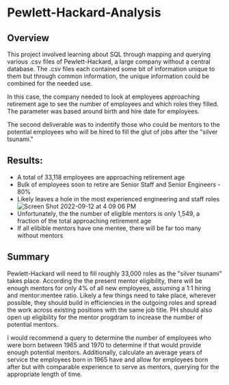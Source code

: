 # Pewlett-Hackard-Analysis

## Overview

This project involved learning about SQL through mapping and querying various .csv files of Pewlett-Hackard, a large company without a central database. The .csv files each contained some bit of information unique to them but through common information, the unique information could be combined for the needed use. 

In this case, the company needed to look at employees approaching retirement age to see the number of employees and which roles they filled. The parameter was based around birth and hire date for employees.

The second deliverable was to indentify those who could be mentors to the potential employees who will be hired to fill the glut of jobs after the "silver tsunami."

## Results:

* A total of 33,118 employees are approaching retirement age
* Bulk of employees soon to retire are Senior Staff and Senior Engineers - 80%
 * Likely leaves a hole in the most experienced engineering and staff roles
 ![Screen Shot 2022-09-12 at 4 09 06 PM](https://user-images.githubusercontent.com/108236450/189748076-e951ecb2-cb50-4e71-a343-e33efed55fa1.png)
* Unfortunately, the the number of eligible mentors is only 1,549, a fraction of the total approaching retirement age
* If all elibible mentors have one mentee, there will be far too many without mentors


## Summary

Pewlett-Hackard will need to fill roughly 33,000 roles as the "silver tsunami" takes place. According the the present mentor eligibility, there will be enough mentors for only 4% of all new employees, assuming a 1:1 hiring and mentor:mentee ratio. Likely a few things need to take place, wherever possible, they should build in efficiencies in the outgoing roles and spread the work across existing positions with the same job title. PH should also open up eligibility for the mentor progdram to increase the number of potential mentors.

I would recommend a query to determine the number of employees who were born between 1965 and 1970 to determine if that would provide enough potential mentors. Additionally, calculate an average years of service the employees born in 1965 have and allow for employees born after but with comparable experience to serve as mentors, querying for the appropriate length of time.


